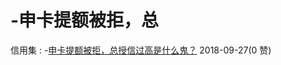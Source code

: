 # -申卡提额被拒，总

信用集 : -[申卡提额被拒，总授信过高是什么鬼？](https://mp.weixin.qq.com/s/Lhu7yssgGi-jgcQnO6FjVg) 2018-09-27(0 赞)